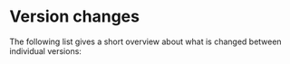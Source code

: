 Version changes
=================================================

The following list gives a short overview about what is changed between
individual versions:
